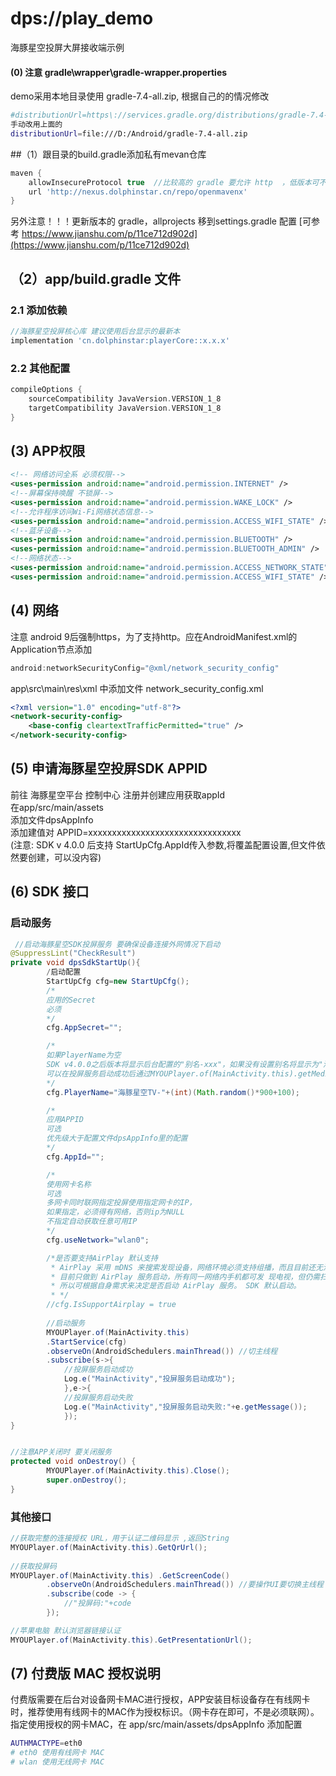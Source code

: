 # dps://play_demo

海豚星空投屏大屏接收端示例

#### (0) 注意 gradle\wrapper\gradle-wrapper.properties 
demo采用本地目录使用 gradle-7.4-all.zip, 根据自己的的情况修改
```bash 
#distributionUrl=https\://services.gradle.org/distributions/gradle-7.4-all.zip
手动改用上面的
distributionUrl=file:///D:/Android/gradle-7.4-all.zip
```

##（1）跟目录的build.gradle添加私有mevan仓库
```groovy
maven {
    allowInsecureProtocol true  //比较高的 gradle 要允许 http  ，低版本可不要
    url 'http://nexus.dolphinstar.cn/repo/openmavenx'
}
```
另外注意！！！更新版本的 gradle，allprojects 移到settings.gradle 配置 [可参考 https://www.jianshu.com/p/11ce712d902d](https://www.jianshu.com/p/11ce712d902d)


## （2）app/build.gradle 文件

### 2.1 添加依赖
```groovy
//海豚星空投屏核心库 建议使用后台显示的最新本
implementation 'cn.dolphinstar:playerCore::x.x.x'
```

### 2.2 其他配置

```groovy
compileOptions {
    sourceCompatibility JavaVersion.VERSION_1_8
    targetCompatibility JavaVersion.VERSION_1_8
}
```

## (3) APP权限
```xml
<!-- 网络访问全系 必须权限-->
<uses-permission android:name="android.permission.INTERNET" />
<!--屏幕保持唤醒 不锁屏-->
<uses-permission android:name="android.permission.WAKE_LOCK" />
<!--允许程序访问Wi-Fi网络状态信息-->
<uses-permission android:name="android.permission.ACCESS_WIFI_STATE" />
<!--蓝牙设备-->
<uses-permission android:name="android.permission.BLUETOOTH" />
<uses-permission android:name="android.permission.BLUETOOTH_ADMIN" />
<!--网络状态-->
<uses-permission android:name="android.permission.ACCESS_NETWORK_STATE" />
<uses-permission android:name="android.permission.ACCESS_WIFI_STATE" />
```


## (4) 网络
注意 android 9后强制https，为了支持http。应在AndroidManifest.xml的Application节点添加
```groovy
android:networkSecurityConfig="@xml/network_security_config"
```
app\src\main\res\xml 中添加文件 network_security_config.xml

```xml
<?xml version="1.0" encoding="utf-8"?>
<network-security-config>
    <base-config cleartextTrafficPermitted="true" />
</network-security-config>
```

## (5) 申请海豚星空投屏SDK APPID

前往 海豚星空平台 控制中心 注册并创建应用获取appId   
在app/src/main/assets  
添加文件dpsAppInfo  
添加建值对 APPID=xxxxxxxxxxxxxxxxxxxxxxxxxxxxxxxx  
(注意: SDK v 4.0.0 后支持 StartUpCfg.AppId传入参数,将覆盖配置设置,但文件依然要创建，可以没内容)

## (6) SDK 接口

### 启动服务
```java
 //启动海豚星空SDK投屏服务 要确保设备连接外网情况下启动
@SuppressLint("CheckResult")
private void dpsSdkStartUp(){
        /启动配置
        StartUpCfg cfg=new StartUpCfg();
        /*
        应用的Secret 
        必须
        */
        cfg.AppSecret=""; 

        /*
        如果PlayerName为空
        SDK v4.0.0之后版本将显示后台配置的"别名-xxx"，如果没有设置别名将显示为"海豚星空TV-xxx" 
        可以在投屏服务启动成功后通过MYOUPlayer.of(MainActivity.this).getMediaRenderName()获取
        */
        cfg.PlayerName="海豚星空TV-"+(int)(Math.random()*900+100);

        /*
        应用APPID 
        可选 
        优先级大于配置文件dpsAppInfo里的配置
        */
        cfg.AppId="";

        /*
        使用网卡名称 
        可选 
        多网卡同时联网指定投屏使用指定网卡的IP，
        如果指定，必须得有网络，否则ip为NULL 
        不指定自动获取任意可用IP
        */
        cfg.useNetwork="wlan0";

        /*是否要支持AirPlay 默认支持
         * AirPlay 采用 mDNS 来搜索发现设备，网络环境必须支持组播，而且目前还无法做到像 DLNA 那样扫码后的设备一对一发现，
         * 目前只做到 AirPlay 服务启动，所有同一网络内手机都可发 现电视，但仍需扫码认证才可投屏。 
         * 所以可根据自身需求来决定是否启动 AirPlay 服务。 SDK 默认启动。
         * */
        //cfg.IsSupportAirplay = true
        
        //启动服务
        MYOUPlayer.of(MainActivity.this)
        .StartService(cfg)
        .observeOn(AndroidSchedulers.mainThread()) //切主线程
        .subscribe(s->{
            //投屏服务启动成功
            Log.e("MainActivity","投屏服务启动成功");
            },e->{
            //投屏服务启动失败
            Log.e("MainActivity","投屏服务启动失败:"+e.getMessage());
            });
}


//注意APP关闭时 要关闭服务
protected void onDestroy() {
        MYOUPlayer.of(MainActivity.this).Close();
        super.onDestroy();
}
```
### 其他接口
```java
//获取完整的连接授权 URL，用于认证二维码显示 ,返回String
MYOUPlayer.of(MainActivity.this).GetQrUrl();
  
//获取投屏码
MYOUPlayer.of(MainActivity.this) .GetScreenCode()
        .observeOn(AndroidSchedulers.mainThread()) //要操作UI要切换主线程
        .subscribe(code -> {
            //"投屏码:"+code 
        });

//苹果电脑 默认浏览器链接认证
MYOUPlayer.of(MainActivity.this).GetPresentationUrl();
```

## (7) 付费版 MAC 授权说明
付费版需要在后台对设备网卡MAC进行授权，APP安装目标设备存在有线网卡时，推荐使用有线网卡的MAC作为授权标识。（网卡存在即可，不是必须联网）。  
指定使用授权的网卡MAC，在 app/src/main/assets/dpsAppInfo 添加配置
```bash
AUTHMACTYPE=eth0    
# eth0 使用有线网卡 MAC  
# wlan 使用无线网卡 MAC
```
